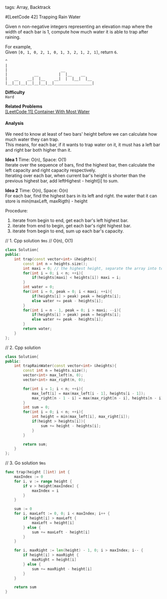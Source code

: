 tags: Array, Backtrack

#[LeetCode 42] Trapping Rain Water

Given n non-negative integers representing an elevation map where the width of each bar is 1,
compute how much water it is able to trap after raining.

For example,  
Given `[0, 1, 0, 2, 1, 0, 1, 3, 2, 1, 2, 1]`, return `6`.

	^
	|
	|                        __
	|            __         |  |__    __
	|   __    __|  |__    __|  |  |__|  |__
	|__|__|__|__|__|__|__|_________________|

**Difficulty**  
`Hard`

**Related Problems**  
[[LeetCode 11]  Container With Most Water]()

#### Analysis  
We need to know at least of two bars' height before we can calculate how much water they can trap.  
This means, for each bar, if it wants to trap water on it, it must has a left bar and right bar both higher than it.

**Idea 1**
Time: O(n), Space: O(1)  
Iterate over the sequence of bars, find the highest bar, then calculate the left capacity and right capacity respectively.  
Iterating over each bar, when current bar's height is shorter than the previous highest bar, add leftHighest - height[i] to sum. 


**Idea 2**
Time: O(n), Space: O(n)  
For each bar, find the highest bars in its left and right. the water that it can store is min(maxLeft, maxRigth) - height

Procedure:  
1. iterate from begin to end, get each bar's left highest bar.  
2. iterate from end to begin, get each bar's right highest bar.  
3. iterate from begin to end, sum up each bar's capacity.  


// 1. Cpp solution `9ms`
// O(n), O(1)

```cpp
class Solution{
public:
	int trap(const vector<int> &heights){
		const int n = heights.size();
		int maxi = 0; // the highest height, separate the array into to two part
		for(int i = 0; i < n; ++i){
			if(heights[maxi] < heights[i]) maxi = i;
		}
		int water = 0;
		for(int i = 0, peak = 0; i < maxi; ++i){
			if(heights[i] > peak) peak = heights[i];
			else water += peak - heights[i];
		}
		for(int i = n - 1, peak = 0; i > maxi; --i){
			if(heights[i] > peak) peak = heights[i];
			else water += peak - heights[i];
		}
		return water;
	}
};
```
// 2. Cpp solution 

```cpp
class Solution{
public:
	int trapRainWater(const vector<int> &heights){
		const int n = heights.size();
		vector<int> max_left(n, 0);
		vector<int> max_right(n, 0);

		for(int i = 1; i < n; ++i){
			max_left[i] = max(max_left[i - 1], heights[i - 1]);
			max_right[n - 1 - i] = max(max_right[n - i], heights[n - i]);
		}
		int sum = 0;
		for(int i = 0; i < n; ++i){
			int height = min(max_left[i], max_right[i]);
			if(height > heights[i]){
				sum += height - heights[i];
			}
		}

		return sum;
	}
};
```

// 3. Go solution `9ms`

```go
func trap(height []int) int {
	maxIndex := 0
	for i, v := range height {
		if v > height[maxIndex] {
			maxIndex = i
		}
	}

	sum := 0
	for i, maxLeft := 0, 0; i < maxIndex; i++ {
		if height[i] > maxLeft {
			maxLeft = height[i]
		} else {
			sum += maxLeft - height[i]
		}
	}

	for i, maxRight := len(height) - 1, 0; i > maxIndex; i-- {
		if height[i] > maxRight {
			maxRight = height[i]
		} else {
			sum += maxRight - height[i]
		}
	}

	return sum
}
```

